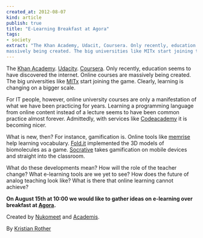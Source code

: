 ```yaml
---
created_at: 2012-08-07
kind: article
publish: true
title: "E-Learning Breakfast at Agora"
tags:
- society
extract: "The Khan Academy, Udacit, Coursera. Only recently, education seems to have discovered the internet. Online courses are
massively being created. The big universities like MITx start joining the game. Clearly, learning is changing on a bigger scale."
---
```


The [Khan Academy][]. [Udacity][]. [Coursera][]. Only recently,
education seems to have discovered the internet. Online courses are
massively being created. The big universities like [MITx][] start
joining the game. Clearly, learning is changing on a bigger scale.

For IT people, however, online university courses are only a
manifestation of what we have been practicing for years. Learning a
programming language from online content instead of a lecture seems to
have been common practice almost forever. Admittedly, with services like
[Codeacademy][] it is becoming nicer.

What is new, then? For instance, gamification is. Online tools like
[memrise][] help learning vocabulary. [Fold.it][] implemented the 3D
models of biomolecules as a game. [Socrative][] takes gamification on
mobile devices and straight into the classroom.

What do these developments mean? How will the role of the teacher
change? What e-learning tools are we yet to see? How does the future of
analog teaching look like? What is there that online learning cannot
achieve?

**On August 15th at 10:00 we would like to gather ideas on e-learning
over breakfast at [Agora][].**

Created by [Nukomeet][] and [Academis][].

By [Kristian Rother][]

[Khan Academy]: http://www.khanacademy.org/
[Udacity]: http://www.udacity.com/
[Coursera]: https://www.coursera.org/
[MITx]: http://mitx.mit.edu/
[Codeacademy]: http://www.codecademy.com
[memrise]: http://www.memrise.com/
[Fold.it]: http://fold.it/portal/
[Socrative]: http://www.socrative.com/
[Agora]: http://www.agoracollective.org/
[Nukomeet]: http://nukomeet.com/
[Academis]: http://www.academis.eu
[Kristian Rother]: http://twitter.com/k_rother
